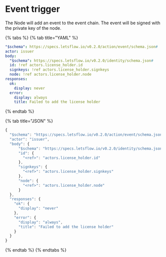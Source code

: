 # Event trigger

The Node will add an event to the event chain. The event will be signed with the private key of the node.

{% tabs %}
{% tab title="YAML" %}
```yaml
"$schema": https://specs.letsflow.io/v0.2.0/action/event/schema.json#
actor: issuer
body:
  "$schema": https://specs.letsflow.io/v0.2.0/identity/schema.json#
  id: !ref actors.license_holder.id
  signkeys: !ref actors.license_holder.signkeys
  node: !ref actors.license_holder.node
responses:
  ok:
    display: never
  error:
    display: always
    title: Failed to add the license holder
```
{% endtab %}

{% tab title="JSON" %}
```javascript
{
  "$schema": "https://specs.letsflow.io/v0.2.0/action/event/schema.json#",
  "actor": "issuer",
  "body": {
      "$schema": "https://specs.letsflow.io/v0.2.0/identity/schema.json#",
      "id": {
        "<ref>": "actors.license_holder.id"
      },
      "signkeys": {
        "<ref>": "actors.license_holder.signkeys"
      },
      "node": {
        "<ref>": "actors.license_holder.node"
      }
  },
  "responses": {
    "ok": {
      "display": "never"
    },
    "error": {
      "display": "always",
      "title": "Failed to add the license holder"
    }
  }
}
```
{% endtab %}
{% endtabs %}

